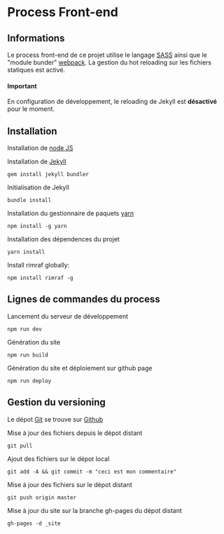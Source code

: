# Process Front-end

## Informations

Le process front-end de ce projet utilise le langage [SASS](http://sass-lang.com/) ainsi que le "module bunder" [webpack](https://webpack.github.io/).
La gestion du hot reloading sur les fichiers statiques est activé.

#### Important
En configuration de développement, le reloading de Jekyll est **désactivé** pour le moment.

## Installation

Installation de [node JS](https://nodejs.org/en/download/current/)

Installation de [Jekyll](http://jekyllrb.com/)

```
gem install jekyll bundler
```

Initialisation de Jekyll

```
bundle install
```

Installation du gestionnaire de paquets [yarn](https://yarnpkg.com/)

```
npm install -g yarn
```

Installation des dépendences du projet

```
yarn install
```

Install rimraf globally:

```
npm install rimraf -g
```

## Lignes de commandes du process

Lancement du serveur de développement

```
npm run dev
```

Génération du site

```
npm run build
```

Génération du site et déploiement sur github page

```
npm run deploy
```

## Gestion du versioning

Le dépot [Git](https://git-scm.com/) se trouve sur [Github](https://github.com/xxidigital/exposition-harmonies)

Mise à jour des fichiers depuis le dépot distant

```
git pull
```

Ajout des fichiers sur le dépot local

```
git add -A && git commit -m "ceci est mon commentaire"
```

Mise à jour des fichiers sur le dépot distant

```
git push origin master
```

Mise à jour du site sur la branche gh-pages du dépot distant

```
gh-pages -d _site
```
